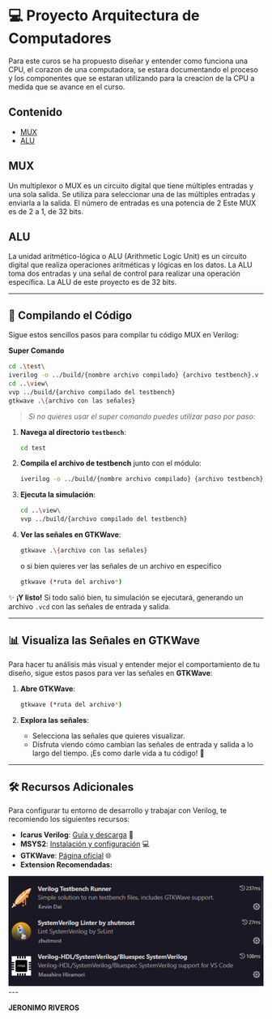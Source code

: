 
# 💻 Proyecto Arquitectura de Computadores

Para este curos se ha propuesto diseñar y entender como funciona una CPU, el corazon de una computadora, se estara documentando el proceso y los componentes que se estaran utilizando para la creacion de la CPU a medida que se avance en el curso.

## Contenido

- [MUX](#mux)
- [ALU](#alu)

## MUX

Un multiplexor o MUX es un circuito digital que tiene múltiples entradas y una sola salida. 
Se utiliza para seleccionar una de las múltiples entradas y enviarla a la salida. 
El número de entradas es una potencia de 2
Este MUX es de 2 a 1, de 32 bits.


## ALU

La unidad aritmético-lógica o ALU (Arithmetic Logic Unit) es un circuito digital que realiza operaciones aritméticas y lógicas en los datos.
La ALU toma dos entradas y una señal de control para realizar una operación específica.
La ALU de este proyecto es de 32 bits.

---

## 🚀 Compilando el Código

Sigue estos sencillos pasos para compilar tu código MUX en Verilog:

 **Super Comando**
```bash
cd .\test\
iverilog -o ../build/{nombre archivo compilado} {archivo testbench}.v ../components/{archivo creador de entidad}
cd ..\view\
vvp ../build/{archivo compilado del testbench}
gtkwave .\{archivo con las señales}
   ```

> *Si no quieres usar el super comando puedes utilizar paso por paso:*

1. **Navega al directorio `testbench`**:
   ```bash
   cd test
   ```

2. **Compila el archivo de testbench**  junto con el módulo:
   ```bash
   iverilog -o ../build/{nombre archivo compilado} {archivo testbench}.v ../components/{archivo modulo}
   ```

3. **Ejecuta la simulación**:
   ```bash
   cd ..\view\
   vvp ../build/{archivo compilado del testbench}
   ```

4. **Ver las señales en GTKWave**:
   ```bash
   gtkwave .\{archivo con las señales}
   ```
   o si bien quieres ver las señales de un archivo en especifico
   ```bash
   gtkwave (*ruta del archivo*)
   ```

✨ **¡Y listo!** Si todo salió bien, tu simulación se ejecutará, generando un archivo `.vcd` con las señales de entrada y salida.



---

## 📊 Visualiza las Señales en GTKWave

Para hacer tu análisis más visual y entender mejor el comportamiento de tu diseño, sigue estos pasos para ver las señales en **GTKWave**:

1. **Abre GTKWave**:
   ```bash
   gtkwave (*ruta del archivo*)
   ```

2. **Explora las señales**:
   - Selecciona las señales que quieres visualizar.
   - Disfruta viendo cómo cambian las señales de entrada y salida a lo largo del tiempo. ¡Es como darle vida a tu código! 🎉

---

## 🛠️ Recursos Adicionales

Para configurar tu entorno de desarrollo y trabajar con Verilog, te recomiendo los siguientes recursos:

- **Icarus Verilog**: [Guía y descarga](https://bleyer.org/icarus/) 📘
- **MSYS2**: [Instalación y configuración](https://www.msys2.org/) 💻
- **GTKWave**: [Página oficial](https://gtkwave.sourceforge.net/) 🌐
- **Extension Recomendadas:**
<img src="./assets/Extensions.png">
---


**JERONIMO RIVEROS**
